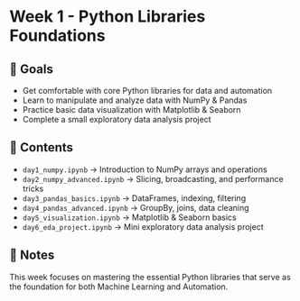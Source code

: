 # Week 1 - Python Libraries Foundations

## 🎯 Goals
- Get comfortable with core Python libraries for data and automation
- Learn to manipulate and analyze data with NumPy & Pandas
- Practice basic data visualization with Matplotlib & Seaborn
- Complete a small exploratory data analysis project

## 📂 Contents
- `day1_numpy.ipynb` → Introduction to NumPy arrays and operations  
- `day2_numpy_advanced.ipynb` → Slicing, broadcasting, and performance tricks  
- `day3_pandas_basics.ipynb` → DataFrames, indexing, filtering  
- `day4_pandas_advanced.ipynb` → GroupBy, joins, data cleaning  
- `day5_visualization.ipynb` → Matplotlib & Seaborn basics  
- `day6_eda_project.ipynb` → Mini exploratory data analysis project  

## 📝 Notes
This week focuses on mastering the essential Python libraries that serve as the foundation for both Machine Learning and Automation.

